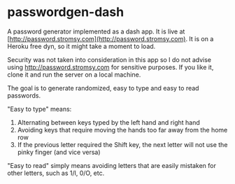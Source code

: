 # passwordgen-dash

A password generator implemented as a dash app. It is live at [http://password.stromsy.com](http://password.stromsy.com).
It is on a Heroku free dyn, so it might take a moment to load.

Security was not taken into consideration in this app so I do not advise using
http://password.stromsy.com for sensitive purposes. If you like it, clone it
and run the server on a local machine.

The goal is to generate randomized, easy to type and easy to read passwords.

"Easy to type" means:
1. Alternating between keys typed by the left hand and right hand
1. Avoiding keys that require moving the hands too far away from the home row
1. If the previous letter required the Shift key, the next letter will not use
the pinky finger (and vice versa)

"Easy to read" simply means avoiding letters that are easily mistaken for other
letters, such as 1/l, 0/O, etc.
